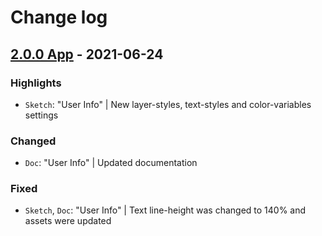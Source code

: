 # Change log

## [2.0.0 App](https://github.com/cake-hub/lidl-app-sketch/tree/v2.0.0) - 2021-06-24

### Highlights

* `Sketch`: "User Info" | New layer-styles, text-styles and color-variables settings

### Changed

* `Doc`: "User Info" | Updated documentation

### Fixed

* `Sketch`, `Doc`: "User Info" | Text line-height was changed to 140% and assets were updated

